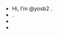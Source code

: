 - Hi, I’m @yosb2 .
- .
- 
- 

<!---
yosb2/yosb2 is a ✨ special ✨ repository because its `README.md` (this file) appears on your GitHub profile.
You can click the Preview link to take a look at your changes.
--->

